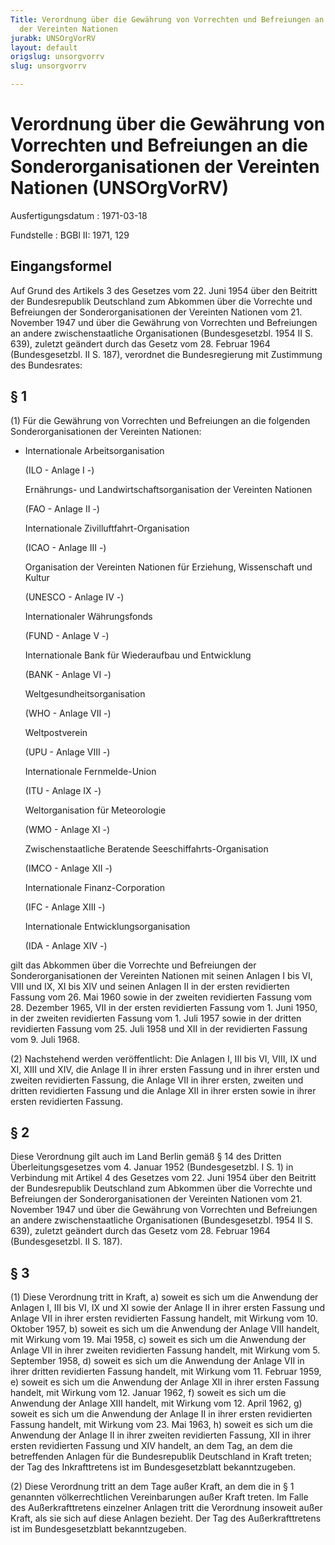```yaml
---
Title: Verordnung über die Gewährung von Vorrechten und Befreiungen an die Sonderorganisationen
  der Vereinten Nationen
jurabk: UNSOrgVorRV
layout: default
origslug: unsorgvorrv
slug: unsorgvorrv

---
```


# Verordnung über die Gewährung von Vorrechten und Befreiungen an die Sonderorganisationen der Vereinten Nationen (UNSOrgVorRV)

Ausfertigungsdatum
:   1971-03-18

Fundstelle
:   BGBl II: 1971, 129



## Eingangsformel

Auf Grund des Artikels 3 des Gesetzes vom 22. Juni 1954 über den Beitritt der Bundesrepublik Deutschland zum Abkommen über die Vorrechte und Befreiungen der Sonderorganisationen der Vereinten Nationen vom 21. November 1947 und über die Gewährung von Vorrechten und Befreiungen an andere zwischenstaatliche Organisationen (Bundesgesetzbl. 1954 II S. 639), zuletzt geändert durch das Gesetz vom 28. Februar 1964 (Bundesgesetzbl. II S. 187), verordnet die Bundesregierung mit Zustimmung des Bundesrates:


## § 1

(1) Für die Gewährung von Vorrechten und Befreiungen an die folgenden Sonderorganisationen der Vereinten Nationen:

*   Internationale Arbeitsorganisation

    (ILO - Anlage I -)

    Ernährungs- und Landwirtschaftsorganisation der Vereinten Nationen

    (FAO - Anlage II -)

    Internationale Zivilluftfahrt-Organisation

    (ICAO - Anlage III -)

    Organisation der Vereinten Nationen für Erziehung, Wissenschaft und Kultur

    (UNESCO - Anlage IV -)

    Internationaler Währungsfonds

    (FUND - Anlage V -)

    Internationale Bank für Wiederaufbau und Entwicklung

    (BANK - Anlage VI -)

    Weltgesundheitsorganisation

    (WHO - Anlage VII -)

    Weltpostverein

    (UPU - Anlage VIII -)

    Internationale Fernmelde-Union

    (ITU - Anlage IX -)

    Weltorganisation für Meteorologie

    (WMO - Anlage XI -)

    Zwischenstaatliche Beratende Seeschiffahrts-Organisation

    (IMCO - Anlage XII -)

    Internationale Finanz-Corporation

    (IFC - Anlage XIII -)

    Internationale Entwicklungsorganisation

    (IDA - Anlage XIV -)



gilt das Abkommen über die Vorrechte und Befreiungen der Sonderorganisationen der Vereinten Nationen mit seinen Anlagen I bis VI, VIII und IX, XI bis XIV und seinen Anlagen II in der ersten revidierten Fassung vom 26. Mai 1960 sowie in der zweiten revidierten Fassung vom 28. Dezember 1965, VII in der ersten revidierten Fassung vom 1. Juni 1950, in der zweiten revidierten Fassung vom 1. Juli 1957 sowie in der dritten revidierten Fassung vom 25. Juli 1958 und XII in der revidierten Fassung vom 9. Juli 1968.

(2) Nachstehend werden veröffentlicht:
Die Anlagen I, III bis VI, VIII, IX und XI, XIII und XIV, die Anlage II in ihrer ersten Fassung und in ihrer ersten und zweiten revidierten Fassung, die Anlage VII in ihrer ersten, zweiten und dritten revidierten Fassung und die Anlage XII in ihrer ersten sowie in ihrer ersten revidierten Fassung.


## § 2

Diese Verordnung gilt auch im Land Berlin gemäß § 14 des Dritten Überleitungsgesetzes vom 4. Januar 1952 (Bundesgesetzbl. I S. 1) in Verbindung mit Artikel 4 des Gesetzes vom 22. Juni 1954 über den Beitritt der Bundesrepublik Deutschland zum Abkommen über die Vorrechte und Befreiungen der Sonderorganisationen der Vereinten Nationen vom 21. November 1947 und über die Gewährung von Vorrechten und Befreiungen an andere zwischenstaatliche Organisationen (Bundesgesetzbl. 1954 II S. 639), zuletzt geändert durch das Gesetz vom 28. Februar 1964 (Bundesgesetzbl. II S. 187).


## § 3

(1) Diese Verordnung tritt in Kraft,
a) soweit es sich um die Anwendung der Anlagen I, III bis VI, IX und XI sowie der Anlage II in ihrer ersten Fassung und Anlage VII in ihrer ersten revidierten Fassung handelt, mit Wirkung vom 10. Oktober 1957,
b) soweit es sich um die Anwendung der Anlage VIII handelt, mit Wirkung vom 19. Mai 1958,
c) soweit es sich um die Anwendung der Anlage VII in ihrer zweiten revidierten Fassung handelt, mit Wirkung vom 5. September 1958,
d) soweit es sich um die Anwendung der Anlage VII in ihrer dritten revidierten Fassung handelt, mit Wirkung vom 11. Februar 1959,
e) soweit es sich um die Anwendung der Anlage XII in ihrer ersten Fassung handelt, mit Wirkung vom 12. Januar 1962,
f) soweit es sich um die Anwendung der Anlage XIII handelt, mit Wirkung vom 12. April 1962,
g) soweit es sich um die Anwendung der Anlage II in ihrer ersten revidierten Fassung handelt, mit Wirkung vom 23. Mai 1963,
h) soweit es sich um die Anwendung der Anlage II in ihrer zweiten revidierten Fassung, XII in ihrer ersten revidierten Fassung und XIV handelt, an dem Tag, an dem die betreffenden Anlagen für die Bundesrepublik Deutschland in Kraft treten; der Tag des Inkrafttretens ist im Bundesgesetzblatt bekanntzugeben.

(2) Diese Verordnung tritt an dem Tage außer Kraft, an dem die in § 1 genannten völkerrechtlichen Vereinbarungen außer Kraft treten. Im Falle des Außerkrafttretens einzelner Anlagen tritt die Verordnung insoweit außer Kraft, als sie sich auf diese Anlagen bezieht. Der Tag des Außerkrafttretens ist im Bundesgesetzblatt bekanntzugeben.

